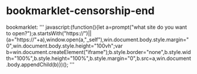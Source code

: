 # bookmarklet-censorship-end
bookmarklet:
''' javascript:(function(){let a=prompt("what site do you want to open?");a.startsWith("https://")||(a="https://"+a),window.open(a,"_self"),win.document.body.style.margin="0",win.document.body.style.height="100vh";var b=win.document.createElement("iframe");b.style.border="none",b.style.width="100%",b.style.height="100%",b.style.margin="0",b.src=a,win.document.body.appendChild(b)})(); '''
